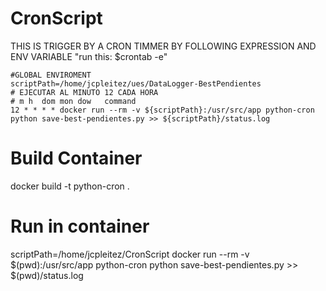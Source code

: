 # CronScript
THIS IS TRIGGER BY A CRON TIMMER BY FOLLOWING EXPRESSION AND ENV VARIABLE "run this: $crontab -e"
```
#GLOBAL ENVIROMENT
scriptPath=/home/jcpleitez/ues/DataLogger-BestPendientes
# EJECUTAR AL MINUTO 12 CADA HORA
# m h  dom mon dow   command
12 * * * * docker run --rm -v ${scriptPath}:/usr/src/app python-cron python save-best-pendientes.py >> ${scriptPath}/status.log
```
# Build Container
docker build -t python-cron .

# Run in container
scriptPath=/home/jcpleitez/CronScript
docker run --rm -v $(pwd):/usr/src/app python-cron python save-best-pendientes.py >> $(pwd)/status.log